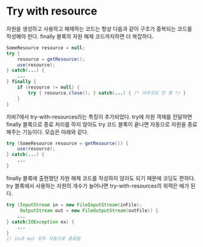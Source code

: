 # Try with resource
자원을 생성하고 사용하고 해제하는 코드는 항상 다음과 같이 구조가 중복되는 코드를 작성해야 한다. finally 블록의 자원 해제 코드까지하면 더 복잡하다. 

``` java 
SomeResource resource = null;
try {
    resource = getResource();
    use(resource);
} catch(...) {
    ...
} finally {
    if (resource != null) {
        try { resource.close(); } catch(...) { /* 아무것도 안 함 */ }
    }
}
```

자바7에서 try-with-resources라는 특징이 추가되었다.  try에 자원 객체를 전달하면 finally 블록으로 종료 처리를 하지 않아도 try 코드 블록이 끝나면 자동으로 자원을 종료해주는 기능이다. 모습은 아래와 같다.

``` java
try (SomeResource resource = getResource()) {
    use(resource);
} catch(...) {
    ...
}
```

finally 블록에 출현했던 자원 해제 코드를 작성하지 않아도 되기 때문에 코딩도 편하다. try 블록에서 사용하는 자원의 개수가 늘어나면 try-with-resources의 위력은 배가 된다.

``` java
try (InputStream in = new FileInputStream(inFile);
     OutputStream out = new FileOutputStream(outFile)) {
    ...
} catch(IOException ex) {
    ...
}
// in과 out 모두 자동으로 종료됨
```

